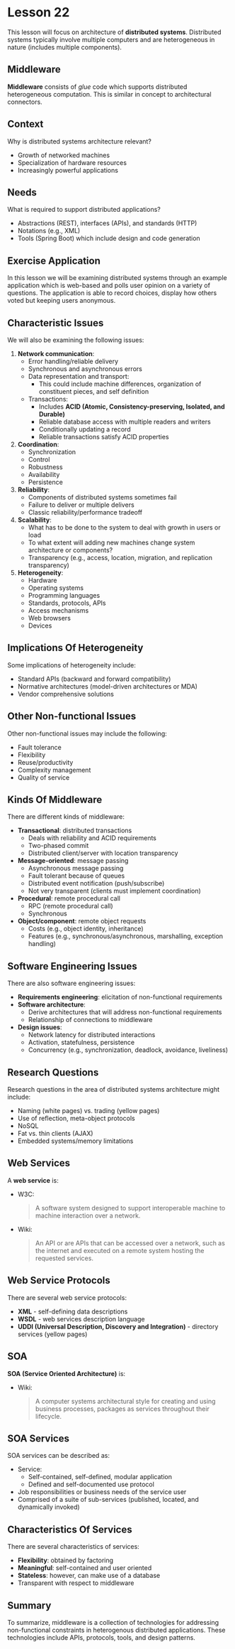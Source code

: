 # Lesson 22

This lesson will focus on architecture of **distributed systems**. Distributed systems typically involve multiple computers and are heterogeneous in nature (includes multiple components).

## Middleware

**Middleware** consists of _glue_ code which supports distributed heterogeneous computation. This is similar in concept to architectural connectors.

## Context

Why is distributed systems architecture relevant?

- Growth of networked machines
- Specialization of hardware resources
- Increasingly powerful applications

## Needs

What is required to support distributed applications?

- Abstractions (REST), interfaces (APIs), and standards (HTTP)
- Notations (e.g., XML)
- Tools (Spring Boot) which include design and code generation

## Exercise Application

In this lesson we will be examining distributed systems through an example application which is web-based and polls user opinion on a variety of questions. The application is able to record choices, display how others voted but keeping users anonymous.

## Characteristic Issues

We will also be examining the following issues:

1. **Network communication**:
   - Error handling/reliable delivery
   - Synchronous and asynchronous errors
   - Data representation and transport:
     - This could include machine differences, organization of constituent pieces, and self definition
   - Transactions:
     - Includes **ACID (Atomic, Consistency-preserving, Isolated, and Durable)**
     - Reliable database access with multiple readers and writers
     - Conditionally updating a record
     - Reliable transactions satisfy ACID properties
2. **Coordination**:
   - Synchronization
   - Control
   - Robustness
   - Availability
   - Persistence
3. **Reliability**:
   - Components of distributed systems sometimes fail
   - Failure to deliver or multiple delivers
   - Classic reliability/performance tradeoff
4. **Scalability**:
   - What has to be done to the system to deal with growth in users or load
   - To what extent will adding new machines change system architecture or components?
   - Transparency (e.g., access, location, migration, and replication transparency)
5. **Heterogeneity**:
   - Hardware
   - Operating systems
   - Programming languages
   - Standards, protocols, APIs
   - Access mechanisms
   - Web browsers
   - Devices

## Implications Of Heterogeneity

Some implications of heterogeneity include:

- Standard APIs (backward and forward compatibility)
- Normative architectures (model-driven architectures or MDA)
- Vendor comprehensive solutions

## Other Non-functional Issues

Other non-functional issues may include the following:

- Fault tolerance
- Flexibility
- Reuse/productivity
- Complexity management
- Quality of service

## Kinds Of Middleware

There are different kinds of middleware:

- **Transactional**: distributed transactions
  - Deals with reliability and ACID requirements
  - Two-phased commit
  - Distributed client/server with location transparency
- **Message-oriented**: message passing
  - Asynchronous message passing
  - Fault tolerant because of queues
  - Distributed event notification (push/subscribe)
  - Not very transparent (clients must implement coordination)
- **Procedural**: remote procedural call
  - RPC (remote procedural call)
  - Synchronous
- **Object/component**: remote object requests
  - Costs (e.g., object identity, inheritance)
  - Features (e.g., synchronous/asynchronous, marshalling, exception handling)

## Software Engineering Issues

There are also software engineering issues:

- **Requirements engineering**: elicitation of non-functional requirements
- **Software architecture**:
  - Derive architectures that will address non-functional requirements
  - Relationship of connections to middleware
- **Design issues**:
  - Network latency for distributed interactions
  - Activation, statefulness, persistence
  - Concurrency (e.g., synchronization, deadlock, avoidance, liveliness)

## Research Questions

Research questions in the area of distributed systems architecture might include:

- Naming (white pages) vs. trading (yellow pages)
- Use of reflection, meta-object protocols
- NoSQL
- Fat vs. thin clients (AJAX)
- Embedded systems/memory limitations

## Web Services

A **web service** is:

- W3C:

  > A software system designed to support interoperable machine to machine interaction over a network.

- Wiki:

  > An API or are APIs that can be accessed over a network, such as the internet and executed on a remote system hosting the requested services.

## Web Service Protocols

There are several web service protocols:

- **XML** - self-defining data descriptions
- **WSDL** - web services description language
- **UDDI (Universal Description, Discovery and Integration)** - directory services (yellow pages)

## SOA

**SOA (Service Oriented Architecture)** is:

- Wiki:

  > A computer systems architectural style for creating and using business processes, packages as services throughout their lifecycle.

## SOA Services

SOA services can be described as:

- Service:
  - Self-contained, self-defined, modular application
  - Defined and self-documented use protocol
- Job responsibilities or business needs of the service user
- Comprised of a suite of sub-services (published, located, and dynamically invoked)

## Characteristics Of Services

There are several characteristics of services:

- **Flexibility**: obtained by factoring
- **Meaningful**: self-contained and user oriented
- **Stateless**: however, can make use of a database
- Transparent with respect to middleware

## Summary

To summarize, middleware is a collection of technologies for addressing non-functional constraints in heterogenous distributed applications. These technologies include APIs, protocols, tools, and design patterns.
